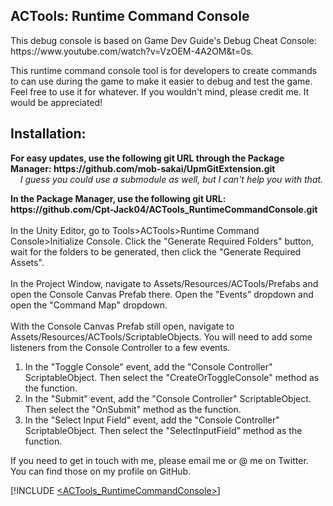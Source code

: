 ## ACTools: Runtime Command Console
<p>
    This debug console is based on Game Dev Guide's Debug Cheat Console: https://www.youtube.com/watch?v=VzOEM-4A2OM&t=0s.
<p>
    This runtime command console tool is for developers to create commands to can use during the game to make it easier to debug and test the game.
    <br/>
    Feel free to use it for whatever. If you wouldn't mind, please credit me. It would be appreciated!
</p>

## Installation:
<p>
    <b>For easy updates, use the following git URL through the Package Manager: https://github.com/mob-sakai/UpmGitExtension.git</b>
    <br/>
    <i>&nbsp;&nbsp;&nbsp;&nbsp;I guess you could use a submodule as well, but I can't help you with that.</i>
</p>
<p>
    <b>In the Package Manager, use the following git URL: https://github.com/Cpt-Jack04/ACTools_RuntimeCommandConsole.git</b>
    <br/>
    <br/>
    In the Unity Editor, go to Tools>ACTools>Runtime Command Console>Initialize Console. Click the "Generate Required Folders" button, wait for the folders to be generated, then click the "Generate Required Assets".
    <br/>
    <br/>
    In the Project Window, navigate to Assets/Resources/ACTools/Prefabs and open the Console Canvas Prefab there. Open the "Events" dropdown and open the "Command Map" dropdown.
    <br/>
    <br/>
    With the Console Canvas Prefab still open, navigate to Assets/Resources/ACTools/ScriptableObjects. You will need to add some listeners from the Console Controller to a few events.
</p>
<ol>
    <li>In the "Toggle Console" event, add the "Console Controller" ScriptableObject. Then select the "CreateOrToggleConsole" method as the function.</li>
    <li>In the "Submit" event, add the "Console Controller" ScriptableObject. Then select the "OnSubmit" method as the function.</li>
    <li>In the "Select Input Field" event, add the "Console Controller" ScriptableObject. Then select the "SelectInputField" method as the function.</li>
</ol>

<p>
    If you need to get in touch with me, please email me or @ me on Twitter. You can find those on my profile on GitHub.
</p>

[!INCLUDE [<ACTools_RuntimeCommandConsole>](</Documentation~/ACTools_RuntimeCommandConsole.md>)]
